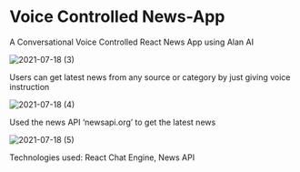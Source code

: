 # Voice Controlled News-App

A Conversational Voice Controlled React News App using Alan AI

![2021-07-18 (3)](https://user-images.githubusercontent.com/65605807/126059036-0502805a-f1dd-42b1-bc3c-e78953695d94.png)


Users can get latest news from any source or category by just giving voice instruction

![2021-07-18 (4)](https://user-images.githubusercontent.com/65605807/126059050-8888904a-57e9-44f7-9352-bac98c85e731.png)


Used the news API ‘newsapi.org’ to get the latest news

![2021-07-18 (5)](https://user-images.githubusercontent.com/65605807/126059063-b9731369-7c77-452a-a35d-facaeb8a086b.png)


Technologies used: React Chat Engine, News API

